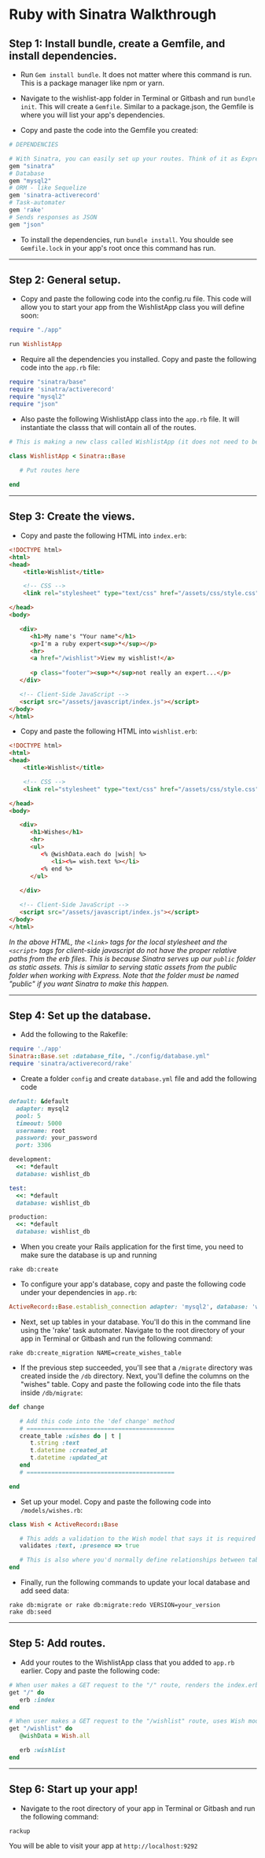 # Ruby with Sinatra Walkthrough

## Step 1: Install bundle, create a Gemfile, and install dependencies.

* Run `Gem install bundle`. It does not matter where this command is run. This is a package manager like npm or yarn.

* Navigate to the wishlist-app folder in Terminal or Gitbash and run `bundle init`. This will create a `Gemfile`. Similar to a package.json, the Gemfile is where you will list your app's dependencies.

* Copy and paste the code into the Gemfile you created:

```ruby
# DEPENDENCIES

# With Sinatra, you can easily set up your routes. Think of it as Express for Ruby
gem "sinatra"
# Database
gem "mysql2"
# ORM - like Sequelize
gem 'sinatra-activerecord'
# Task-automater
gem 'rake'
# Sends responses as JSON
gem "json"
```

* To install the dependencies, run `bundle install`. You shoulde see `Gemfile.lock` in your app's root once this command has run.

<hr>


## Step 2: General setup.

* Copy and paste the following code into the config.ru file. This code will allow you to start your app from the WishlistApp class you will define soon:

```ruby
require "./app"

run WishlistApp
```

* Require all the dependencies you installed. Copy and paste the following code into the `app.rb` file:

```ruby
require "sinatra/base"
require 'sinatra/activerecord'
require "mysql2"
require "json"
```

* Also paste the following WishlistApp class into the `app.rb` file. It will instantiate the classs that will contain all of the routes.

```ruby
# This is making a new class called WishlistApp (it does not need to be called that), and building it on top of Sinatra's Base class.

class WishlistApp < Sinatra::Base
   
   # Put routes here

end
```

<hr>


## Step 3: Create the views.

* Copy and paste the following HTML into `index.erb`:

```html
<!DOCTYPE html>
<html>
<head>
    <title>Wishlist</title>

    <!-- CSS -->
    <link rel="stylesheet" type="text/css" href="/assets/css/style.css">

</head>
<body>

   <div>   
      <h1>My name's "Your name"</h1>
      <p>I'm a ruby expert<sup>*</sup></p>
      <hr>
      <a href="/wishlist">View my wishlist!</a>
      
      <p class="footer"><sup>*</sup>not really an expert...</p>
   </div>

   <!-- Client-Side JavaScript -->
   <script src="/assets/javascript/index.js"></script>
</body>
</html>
```


* Copy and paste the following HTML into `wishlist.erb`:

```html
<!DOCTYPE html>
<html>
<head>
    <title>Wishlist</title>

    <!-- CSS -->
    <link rel="stylesheet" type="text/css" href="/assets/css/style.css">

</head>
<body>

   <div>   
      <h1>Wishes</h1>
      <hr>
      <ul>
         <% @wishData.each do |wish| %>
            <li><%= wish.text %></li>
         <% end %>
      </ul>
      
   </div>

   <!-- Client-Side JavaScript -->
   <script src="/assets/javascript/index.js"></script>
</body>
</html>
```

*In the above HTML, the `<link>` tags for the local stylesheet and the `<script>` tags for client-side javascript do not have the proper relative paths from the erb files. This is because Sinatra serves up our `public` folder as static assets. This is similar to serving static assets from the public folder when working with Express. Note that the folder must be named "public" if you want Sinatra to make this happen.*

<hr>


## Step 4: Set up the database.

* Add the following to the Rakefile:

```ruby
require './app'
Sinatra::Base.set :database_file, "./config/database.yml"
require 'sinatra/activerecord/rake'
```

* Create a folder `config` and create `database.yml` file and add the following code

```ruby
default: &default
  adapter: mysql2
  pool: 5
  timeout: 5000
  username: root
  password: your_password
  port: 3306

development:
  <<: *default
  database: wishlist_db

test:
  <<: *default
  database: wishlist_db

production:
  <<: *default
  database: wishlist_db
```

* When you create your Rails application for the first time, you need to make sure the database is up and running

```
rake db:create
``` 

* To configure your app's database, copy and paste the following code under your dependencies in `app.rb`:

```ruby
ActiveRecord::Base.establish_connection adapter: 'mysql2', database: 'wishlist_db', host: 'localhost', username: 'root', password: 'password'
```

* Next, set up tables in your database. You'll do this in the command line using the 'rake' task automater. Navigate to the root directory of your app in Terminal or Gitbash and run the following command:

```
rake db:create_migration NAME=create_wishes_table
```

* If the previous step succeeded, you'll see that a `/migrate` directory was created inside the `/db` directory. Next, you'll define the columns on the "wishes" table. Copy and paste the following code into the file thats inside `/db/migrate`:

```ruby
def change

   # Add this code into the 'def change' method
   # ==========================================
   create_table :wishes do | t |
      t.string :text
      t.datetime :created_at
      t.datetime :updated_at 
   end
   # ==========================================

end
```

* Set up your model. Copy and paste the following code into `/models/wishes.rb`:

```ruby
class Wish < ActiveRecord::Base

   # This adds a validation to the Wish model that says it is required (i.e. presence => true) to add data into the 'text' column.
   validates :text, :presence => true

   # This is also where you'd normally define relationships between tables (like table associations with Sequelize)
end
```

* Finally, run the following commands to update your local database and add seed data:

```
rake db:migrate or rake db:migrate:redo VERSION=your_version
rake db:seed
```

<hr>


## Step 5: Add routes.

* Add your routes to the WishlistApp class that you added to `app.rb` earlier. Copy and paste the following code:

```ruby
# When user makes a GET request to the "/" route, renders the index.erb view.
get "/" do
   erb :index
end

# When user makes a GET request to the "/wishlist" route, uses Wish model to get all data from the wishes table. Assigns that data to the @wishData variable. Renders the wishlist.erb view (and passes along the @wishData variable, which is used by the wishlist.erb template to generate HTML for each row of data retrieved from the database).
get "/wishlist" do
   @wishData = Wish.all

   erb :wishlist
end
```

<hr>


## Step 6: Start up your app!

* Navigate to the root directory of your app in Terminal or Gitbash and run the following command:

```
rackup
```

You will be able to visit your app at `http://localhost:9292`